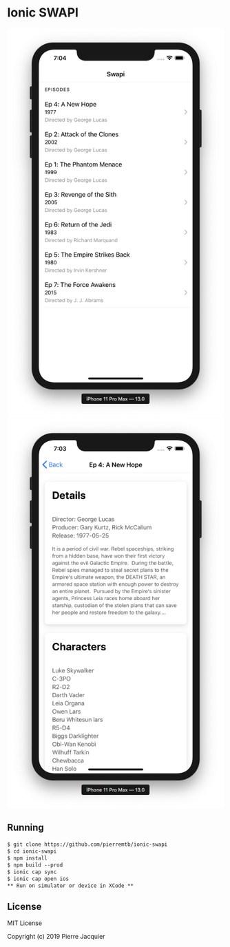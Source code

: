 # Ionic SWAPI

![Home](https://raw.githubusercontent.com/pierremtb/ionic-swapi/master/screenshots/home.png)
![Film](https://raw.githubusercontent.com/pierremtb/ionic-swapi/master/screenshots/film.png)

## Running
```console
$ git clone https://github.com/pierremtb/ionic-swapi
$ cd ionic-swapi
$ npm install
$ npm build --prod
$ ionic cap sync
$ ionic cap open ios
** Run on simulator or device in XCode **
```

## License
MIT License

Copyright (c) 2019 Pierre Jacquier